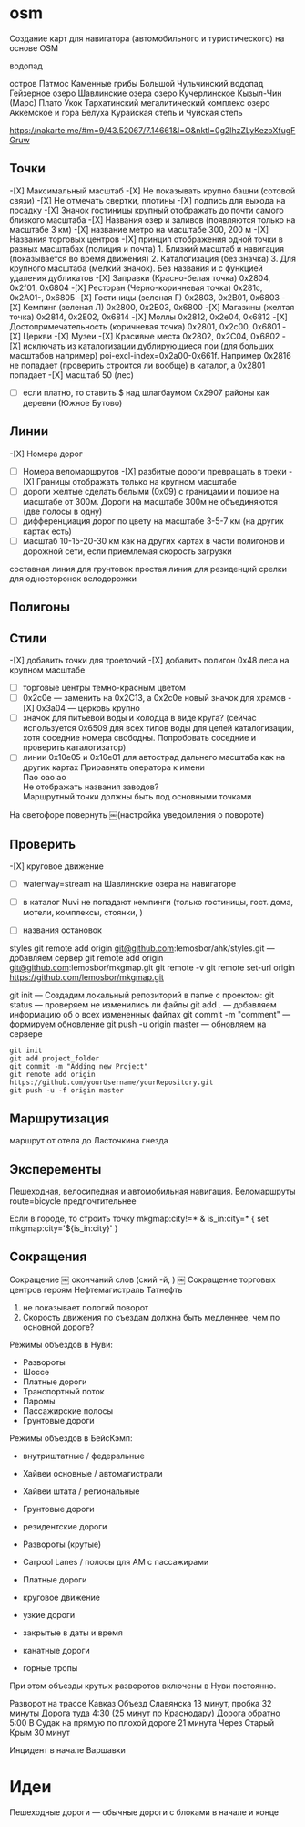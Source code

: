 # osm
Создание карт для навигатора (автомобильного и туристического) на основе OSM


 <wpt lat="33.298835754394531" lon="31.556301116943359"><name>водопад</name></wpt>
 
  <wpt lat="51.398507" lon="86.000313"><name>остров Патмос</name></wpt>
 <wpt lat="51.111358" lon="87.974248"><name>Каменные грибы</name></wpt>
 <wpt lat="51.117808" lon="88.090108"><name>Большой Чульчинский водопад</name></wpt>
 <wpt lat="50.289167" lon="87.667059"><name>Гейзерное озеро</name></wpt>
 <wpt lat="50.102646" lon="87.427503"><name>Шавлинские озера</name></wpt>
 <wpt lat="49.873804" lon="86.415577"><name>озеро Кучерлинское</name></wpt>
 <wpt lat="50.061327" lon="88.298602"><name>Кызыл-Чин (Марс)</name></wpt>
 <wpt lat="49.346223" lon="87.659894"><name>Плато Укок</name></wpt>
 <wpt lat="49.885797" lon="88.543420"><name>Тархатинский мегалитический комплекс</name></wpt>
 <wpt lat="49.908039" lon="86.546165"><name>озеро Аккемское и гора Белуха</name></wpt>
 <wpt lat="50.243747" lon="87.901244"><name>Курайская степь и Чуйская степь </name></wpt>


https://nakarte.me/#m=9/43.52067/7.14661&l=O&nktl=0g2lhzZLyKezoXfugFGruw

## Точки
-[Х] Максимальный масштаб
-[Х] Не показывать крупно башни (сотовой связи)
-[Х] Не отмечать свертки, плотины
-[Х] подпись для выхода на посадку
-[Х] Значок гостиницы крупный отображать до почти самого близкого масштаба
-[Х] Названия озер и заливов (появляются только на масштабе 3 км)
-[Х] название метро на масштабе 300, 200 м
-[Х] Названия торговых центров
-[Х] принцип отображения одной точки в разных масштабах (полиция и почта)
	1. Близкий масштаб и навигация (показывается во время движения)
	2. Каталогизация (без значка)
	3. Для крупного масштаба (мелкий значок). Без названия и с функцией удаления дубликатов
-[Х] Заправки (Красно-белая точка) 0x2804, 0x2f01, 0x6804
-[Х] Ресторан (Черно-коричневая точка) 0x281c, 0x2A01-, 0x6805
-[Х] Гостиницы (зеленая Г) 0x2803, 0x2B01, 0x6803
-[Х] Кемпинг (зеленая Л) 0x2800, 0x2B03, 0x6800
-[Х] Магазины (желтая точка) 0x2814, 0x2E02, 0x6814
-[Х] Моллы 0x2812, 0x2e04, 0x6812
-[Х] Достопримечательность (коричневая точка) 0x2801, 0x2c00, 0x6801
-[Х] Церкви
-[Х] Музеи
-[Х] Красивые места 0x2802, 0x2C04, 0x6802
-[Х] исключать из каталогизации дублирующиеся пои (для больших масштабов например) poi-excl-index=0x2a00-0x661f. Например 0x2816 не попадает (проверить строится ли вообще) в каталог, а 0x2801 попадает
-[Х] масштаб 50 (лес)
-[ ] если платно, то ставить $ над шлагбаумом 0x2907
районы как деревни (Южное Бутово)

## Линии
-[Х] Номера дорог
-[ ] Номера веломаршрутов
-[Х] разбитые дороги превращать в треки
-[Х] Границы отображать только на крупном масштабе
-[ ] дороги желтые сделать белыми (0x09) с границами и пошире на масштабе от 300м. Дороги на масштабе 300м не объединяются (две полосы в одну)
-[ ] дифференциация дорог по цвету на масштабе 3-5-7 км (на других картах есть)
-[ ] масштаб 10-15-20-30 км как на других картах в части полигонов и дорожной сети, если приемлемая скорость загрузки

составная линия для грунтовок
простая линия для резиденций
срелки для односторонок 
велодорожки

## Полигоны

## Стили
-[Х] добавить точки для троеточий
-[Х] добавить полигон 0x48 леса на крупном масштабе
-[ ] торговые центры темно-красным цветом
-[ ] 0x2c0e — заменить на 0x2C13, а 0x2c0e новый значок для храмов
-[Х] 0x3a04 — церковь крупно
-[ ] значок для питьевой воды и колодца в виде круга? (сейчас используется 0x6509 для всех типов воды для целей каталогизации, хотя соседние номера свободны. Попробовать соседние и проверить каталогизатор)
-[ ] линии 0x10e05 и 0x10e01 для автострад дальнего масштаба как на других картах
Приравнять оператора к имени  
Пао оао ао  
Не отображать названия заводов?  
Маршрутный точки должны быть под основными точками  

На светофоре повернуть ￼(настройка уведомления о повороте)

## Проверить
-[Х] круговое движение
-[ ] waterway=stream на Шавлинские озера на навигаторе
-[ ] в каталог Nuvi не попадают кемпинги (только гостиницы, гост. дома, мотели, комплексы, стоянки, )

-[ ] названия остановок

styles
git remote add origin git@github.com:lemosbor/ahk/styles.git — добавляем сервер
git remote add origin git@github.com:lemosbor/mkgmap.git
git remote -v
git remote set-url origin https://github.com/lemosbor/mkgmap.git

git init — Создадим локальный репозиторий в папке с проектом:
git status — проверяем не изменились ли файлы
git add . — добавляем информацию об о всех измененных файлах
git commit -m "comment" — формируем обновление
  git push -u origin master — обновляем на сервере


    git init
    git add project_folder
    git commit -m "Adding new Project"
    git remote add origin https://github.com/yourUsername/yourRepository.git
    git push -u -f origin master


## Маршрутизация
маршрут от отеля до Ласточкина гнезда

## Эксперементы
Пешеходная, велосипедная и автомобильная навигация. Веломаршруты route=bicycle предпочтительнее

Если в городе, то строить точку mkgmap:city!=* & is_in:city=* { set mkgmap:city='${is_in:city}' }

## Сокращения
Сокращение ￼ окончаний слов  (ский -й, )
￼ Сокращение торговых центров
героям
Нефтемагистраль
Татнефть

1. не показывает пологий поворот
2. Скорость движения по съездам должна быть медленнее, чем по основной дороге?


Режимы объездов в Нуви:
- Развороты
- Шоссе
- Платные дороги
- Транспортный поток
- Паромы
- Пассажирские полосы
- Грунтовые дороги

Режимы объездов в БейсКэмп:
- внутриштатные / федеральные
- Хайвеи основные / автомагистрали
- Хайвеи штата / региональные
- Грунтовые дороги
- резидентские дороги

- Развороты (крутые)
- Carpool Lanes / полосы для АМ с пассажирами
- Платные дороги
- круговое движение
- узкие дороги
- закрытые в даты и время
- канатные дороги
- горные тропы

При этом объезды крутых разворотов включены в Нуви постоянно.

Разворот на трассе Кавказ
Объезд Славянска 13 минут, пробка 32 минуты
Дорога туда 4:30 (25 минут по Краснодару)
Дорога обратно 5:00
В Судак на прямую по плохой дороге 21 минута
Через Старый Крым 30 минут

Инцидент в начале Варшавки

# Идеи
Пешеходные дороги — обычные дороги с блоками в начале и конце